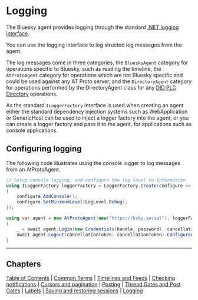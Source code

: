 # <a name="logging">Logging</a>

The Bluesky agent provides logging through the standard [.NET logging interface](https://learn.microsoft.com/en-us/dotnet/core/extensions/logging?tabs=command-line).

You can use the logging interface to log structed log messages from the agent.

The log messages come in three categories, the `BlueskyAgent` category for operations specific to Bluesky, such as reading the timeline,
the `AtProtoAgent` category for operations which are not Bluesky specific and could be used against any AT Proto server, and the
`DirectoryAgent` category for operations performed by the DirectoryAgent class for any [DID PLC Directory](https://web.plc.directory/) operations.

As the standard `ILoggerFactory` interface is used when creating an agent either the standard dependency injection systems such as WebApplication or
GenericHost can be used to inject a logger factory into the agent, or you can create a logger factory and pass it to the agent, for applications such
as console applications.

## <a name="configuring">Configuring logging</a>

The following code illustrates using the console logger to log messages from an AtProtoAgent.

```c#
// Setup console logging, and configure the log level to Information
using ILoggerFactory loggerFactory = LoggerFactory.Create(configure =>
{
    configure.AddConsole();
    configure.SetMinimumLevel(LogLevel.Debug);
});

using var agent = new AtProtoAgent(new("https://bsky.social"), loggerFactory: loggerFactory);
{
    _ = await agent.Login(new Credentials(handle, password), cancellationToken: cancellationToken).ConfigureAwait(false);
    await agent.Logout(cancellationToken: cancellationToken).ConfigureAwait(false);
}

```

---

## Chapters

[Table of Contents](readme.md) | [Common Terms](commonTerms.md) | [Timelines and Feeds](timeline.md) | [Checking notifications](notifications.md#checkingNotifications) | [Cursors and pagination](cursorsAndPagination.md) | [Posting](posting.md#posting) | [Thread Gates and Post Gates](threadGatesAndPostGates.md) | [Labels](labels.md) | [Saving and restoring sessions](savingAndRestoringAuthentication.md) | [Logging](logging.md)
